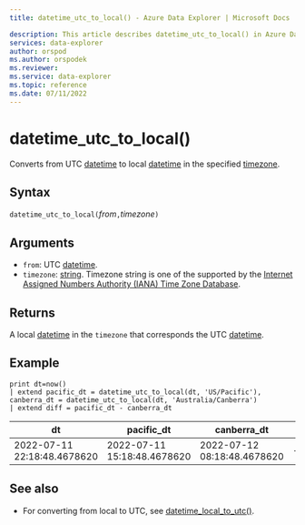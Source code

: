 ```yaml
---
title: datetime_utc_to_local() - Azure Data Explorer | Microsoft Docs

description: This article describes datetime_utc_to_local() in Azure Data Explorer.
services: data-explorer
author: orspod
ms.author: orspodek
ms.reviewer: 
ms.service: data-explorer
ms.topic: reference
ms.date: 07/11/2022
---
```

# datetime_utc_to_local()

Converts from UTC [datetime](./scalar-data-types/datetime.md) to local [datetime](./scalar-data-types/datetime.md) in the specified [timezone](https://www.iana.org/time-zones).

## Syntax

`datetime_utc_to_local(`*from*`,`*timezone*`)`

## Arguments

* `from`: UTC [datetime](./scalar-data-types/datetime.md).
* `timezone`: [string](./scalar-data-types/string.md). Timezone string is one of the supported by the [Internet Assigned Numbers Authority (IANA) Time Zone Database](https://www.iana.org/time-zones).


## Returns

A local [datetime](./scalar-data-types/datetime.md) in the `timezone` that corresponds the UTC [datetime](./scalar-data-types/datetime.md).

## Example

```kusto
print dt=now()
| extend pacific_dt = datetime_utc_to_local(dt, 'US/Pacific'), canberra_dt = datetime_utc_to_local(dt, 'Australia/Canberra')
| extend diff = pacific_dt - canberra_dt
```

|dt|pacific_dt|canberra_dt|diff|
|---|---|---|---|
|2022-07-11 22:18:48.4678620|2022-07-11 15:18:48.4678620|2022-07-12 08:18:48.4678620|-17:00:00|



## See also

* For converting from local to UTC, see [datetime_local_to_utc()](datetime_local_to_utc.md).



